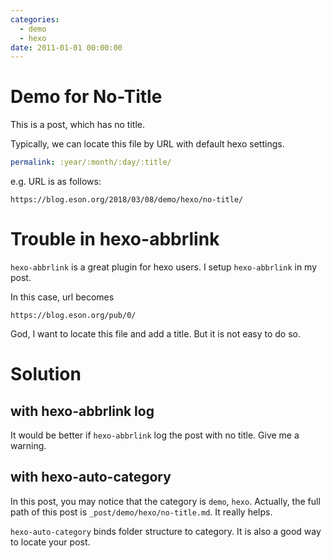 ```yaml
---
categories:
  - demo
  - hexo
date: 2011-01-01 00:00:00
---
```



# Demo for No-Title


This is a post, which has no title.


Typically, we can locate this file by URL with default hexo settings.

```yml
permalink: :year/:month/:day/:title/
```

e.g. URL is as follows:
```
https://blog.eson.org/2018/03/08/demo/hexo/no-title/
```

# Trouble in hexo-abbrlink

`hexo-abbrlink` is a great plugin for hexo users. I setup `hexo-abbrlink` in my post.

In this case, url becomes
```
https://blog.eson.org/pub/0/
```

God, I want to locate this file and add a title.
But it is not easy to do so.

# Solution

## with hexo-abbrlink log

It would be better if `hexo-abbrlink` log the post with no title. Give me a warning.

## with hexo-auto-category

In this post, you may notice that the category is `demo`, `hexo`.
Actually, the full path of this post is `_post/demo/hexo/no-title.md`. It really helps.

`hexo-auto-category` binds folder structure to category. It is also a good way to locate your post.
